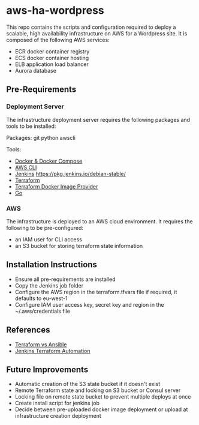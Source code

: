 # aws-ha-wordpress #
This repo contains the scripts and configuration required to deploy a scalable, high availability infrastructure on AWS for a Wordpress site. It is composed of the following AWS services:

* ECR docker container registry
* ECS docker container hosting
* ELB application load balancer
* Aurora database

## Pre-Requirements ##

### Deployment Server ###
The infrastructure deployment server requires the following packages and tools to be installed:

Packages:
git
python
awscli

Tools:
* [Docker & Docker Compose](https://docs.docker.com/engine/installation/linux/ubuntu/#install-using-the-repository)
* [AWS CLI](http://docs.aws.amazon.com/cli/latest/userguide/awscli-install-linux.html#awscli-install-linux-pip)
* [Jenkins](https://www.digitalocean.com/community/tutorials/how-to-install-jenkins-on-ubuntu-16-04) https://pkg.jenkins.io/debian-stable/
* [Terraform](https://www.terraform.io/intro/getting-started/install.html)
* [Terraform Docker Image Provider](https://github.com/zongoose/terraform-provider-docker-image)
* [Go](https://github.com/golang/go/wiki/Ubuntu)

### AWS ###
The infrastructure is deployed to an AWS cloud environment. It requires the following to be pre-configured:

* an IAM user for CLI access
* an S3 bucket for storing terraform state information

## Installation Instructions ##
* Ensure all pre-requirements are installed
* Copy the Jenkins job folder
* Configure the AWS region in the terraform.tfvars file if required, it defaults to eu-west-1
* Configure IAM user access key, secret key and region in the ~/.aws/credentials file

## References ##
* [Terraform vs Ansible](https://blog.gruntwork.io/why-we-use-terraform-and-not-chef-puppet-ansible-saltstack-or-cloudformation-7989dad2865c)
* [Jenkins Terraform Automation](https://objectpartners.com/2016/06/01/automating-terraform-projects-with-jenkins/)

## Future Improvements ##
* Automatic creation of the S3 state bucket if it doesn't exist
* Remote Terraform state and locking on S3 bucket or Consul server
* Locking file on remote state bucket to prevent multiple deploys at once
* Create install script for jenkins job
* Decide between pre-uploaded docker image deployment or upload at infrastructure creation deployment